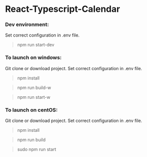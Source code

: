 # React-Typescript-Calendar

### Dev environment:

Set correct configuration in .env file.

> npm run start-dev

### To launch on windows:

Git clone or download project.
Set correct configuration in .env file.

> npm install

> npm run build-w

> npm run start-w

### To launch on centOS:

Git clone or download project.
Set correct configuration in .env file.

> npm install

> npm run build

> sudo npm run start
